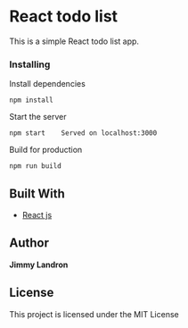 # React todo list

This is a simple React todo list app.

### Installing

Install dependencies

```
npm install
```

Start the server

```
npm start    Served on localhost:3000
```

Build for production

```
npm run build
```

## Built With

- [React js](https://reactjs.org/)

## Author

**Jimmy Landron**

## License

This project is licensed under the MIT License
